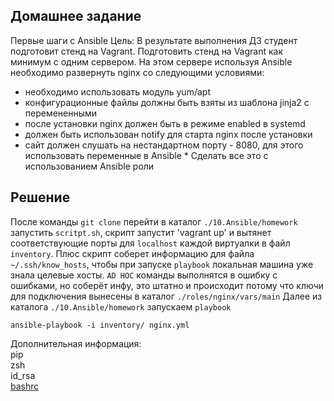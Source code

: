 ## Домашнее задание
Первые шаги с Ansible
Цель: В результате выполнения ДЗ студент подготовит стенд на Vagrant.
Подготовить стенд на Vagrant как минимум с одним сервером. На этом сервере используя Ansible необходимо развернуть nginx со следующими условиями:
- необходимо использовать модуль yum/apt
- конфигурационные файлы должны быть взяты из шаблона jinja2 с перемененными
- после установки nginx должен быть в режиме enabled в systemd
- должен быть использован notify для старта nginx после установки
- сайт должен слушать на нестандартном порту - 8080, для этого использовать переменные в Ansible
\* Сделать все это с использованием Ansible роли

## Решение  
После команды `git clone` перейти в  каталог `./10.Ansible/homework` запустить `scritpt.sh`, скрипт запустит 'vagrant up' и вытянет соответствующие порты для `localhost` каждой виртуалки в файл `inventory`. Плюс скрипт соберет информацию для файла `~/.ssh/know_hosts`, чтобы при запуске `playbook` локальная машина уже знала целевые хосты. `AD HOC` команды выполнятся в ошибку с ошибками, но соберёт инфу, это штатно и происходит потому что ключи для подключения вынесены в каталог `./roles/nginx/vars/main`
Далее из каталога `./10.Ansible/homework` запускаем `playbook`  

```
ansible-playbook -i inventory/ nginx.yml
```


Дополнительная информация:  
pip  
zsh  
id_rsa  
[bashrc](https://pingvinus.ru/note/bash-promt)  
